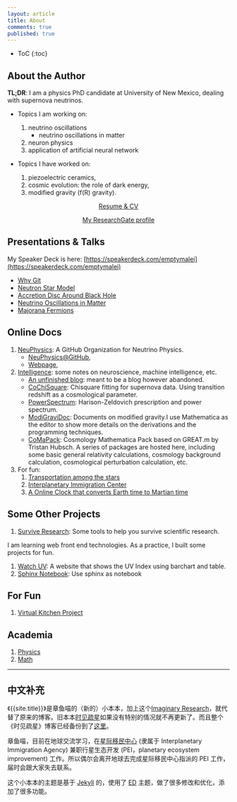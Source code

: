 ```yaml
---
layout: article
title: About
comments: true
published: true
---
```



* ToC
{:toc}


## About the Author


**TL;DR**: I am a physics PhD candidate at University of New Mexico, dealing with supernova neutrinos.






* Topics I am working on:

	1. neutrino oscillations
		* neutrino oscillations in matter
	2. neuron physics
	3. application of artificial neural network


* Topics I have worked on:

	1. piezoelectric ceramics,
	2. cosmic evolution: the role of dark energy,
	3. modified gravity (f(R) gravity).

<div class="notes--info" style="text-align: center;">

<p>
<a href="/cv" style="margin: 1em 1em 1em 1em;" class="btn--light">Resume & CV</a>

<a href="https://www.researchgate.net/profile/Lei_MA" style="margin: 1em 1em 1em 1em;" class="btn--light">My ResearchGate profile</a>
</p>

</div>



## Presentations & Talks

My Speaker Deck is here: [https://speakerdeck.com/emptymalei](https://speakerdeck.com/emptymalei)

* [Why Git](/assets/slides/whygit)
* [Neutron Star Model](/assets/slides/neutron-star-model)
* [Accretion Disc Around Black Hole](https://speakerdeck.com/emptymalei/accretion-disc-around-black-hole)
* [Neutrino Oscillations in Matter](https://speakerdeck.com/emptymalei/neutrino-oscillations-in-matter)
* [Majorana Fermions](https://speakerdeck.com/emptymalei/majorana-fermion)


## Online Docs

1. [NeuPhysics](https://github.com/NeuPhysics): A GitHub Organization for Neutrino Physics.
   * [NeuPhysics@GitHub](https://github.com/NeuPhysics),
   * [Webpage](http://neutrino.xyz),
5. [Intelligence](http://intelligence.readthedocs.io/): some notes on neuroscience, machine intelligence, etc.
   * [An unfinished blog](http://cosmologytaskforce.github.io/CosmologyTaskForce/): meant to be a blog however abandoned.
   * [CoChiSquare](https://github.com/CosmologyTaskForce/CoChiSquare): Chisquare fitting for supernova data. Using transition redshift as a cosmological parameter.
   * [PowerSpectrum](https://github.com/CosmologyTaskForce/PowerSpectrum): Harison-Zeldovich prescription and power spectrum.
   * [ModiGraviDoc](https://github.com/CosmologyTaskForce/ModiGraviDoc): Documents on modified gravity.I use Mathematica as the editor to show more details on the derivations and the programming techniques.
   * [CoMaPack](https://github.com/CosmologyTaskForce/CoMaPack): Cosmology Mathematica Pack based on GREAT.m by Tristan Hubsch. A series of packages are hosted here, including some basic general relativity calculations, cosmology background calculation, cosmological perturbation calculation, etc.
7. For fun:
   1. [Transportation among the stars](https://github.com/emptymalei/future-star-network)
   2. [Interplanetary Immigration Center](http://interimm.org)
   3. [A Online Clock that converts Earth time to Martian time](http://interimm.org/mars-clock/)


## Some Other Projects

1. [Survive Research](http://emptymalei.github.io/tool/): Some tools to help you survive scientific research.

I am learning web front end technologies. As a practice, I built some projects for fun.

1. [Watch UV](http://openmetric.org): A website that shows the UV Index using barchart and table.
2. [Sphinx Notebook](http://openmetric.org/sphinx-notebook/): Use sphinx as notebook

## For Fun

1. [Virtual Kitchen Project](/kitchen)

## Academia

1. [Physics](../academia/physics)
2. [Math](../academia/math)



<hr class="paragraph">


## 中文补充



《{{site.title}}》是章鱼喵的（新的）小本本，加上这个[Imaginary Research](http://imresear.openmetric.org/)，就代替了原来的博客。旧本本[时见疏星](http://multiverse.lamost.org)如果没有特别的情况就不再更新了。而且整个《时见疏星》博客已经备份到了[这里](http://emptymalei.github.io/multiverse)。

章鱼喵，目前在地球交流学习，在[星际移民中心](http://interimm.org) (隶属于 Interplanetary Immigration Agency) 兼职行星生态开发 (PEI，planetary ecosystem improvement) 工作。所以偶尔会离开地球去完成星际移民中心指派的 PEI 工作，届时会跟大家失去联系。



这个小本本的主题是基于 [Jekyll](http://jekyllrb.com) 的，使用了 [ED](http://elotroalex.github.io/ed/) 主题，做了很多修改和优化，添加了很多功能。
